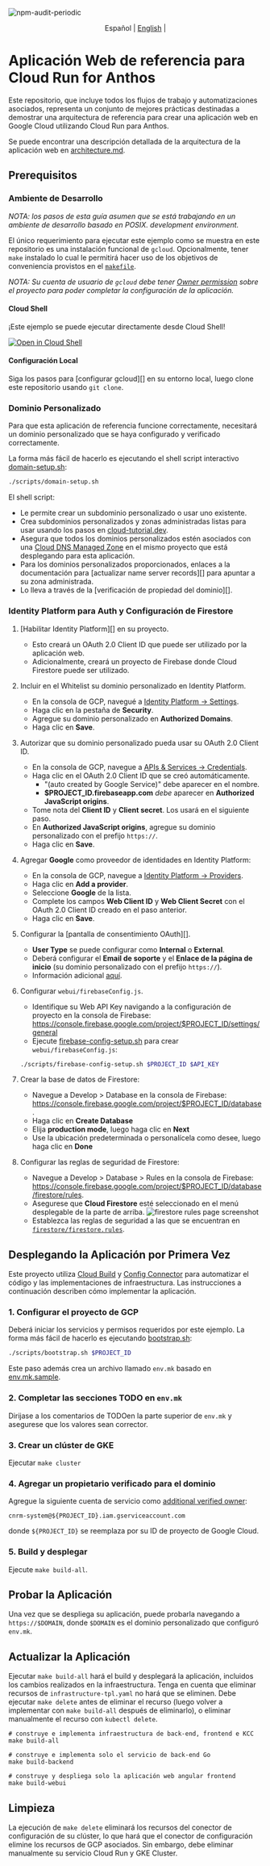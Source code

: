 ![npm-audit-periodic](https://github.com/GoogleCloudPlatform/cloud-run-anthos-reference-web-app/workflows/npm-audit-periodic/badge.svg)

<p align="center">
  <span>Español</span> |
  <a href="https://github.com/GoogleCloudPlatform/cloud-run-anthos-reference-web-app/blob/master/lang/README.md">English</a> |
</p>

# Aplicación Web de referencia para Cloud Run for Anthos

Este repositorio, que incluye todos los flujos de trabajo y automatizaciones asociados, representa un conjunto de mejores prácticas destinadas a demostrar una arquitectura de referencia para crear una aplicación web en Google Cloud utilizando Cloud Run para Anthos.

Se puede encontrar una descripción detallada de la arquitectura de la aplicación web en [architecture.md][].

## Prerequisitos

### Ambiente de Desarrollo

*NOTA: los pasos de esta guía asumen que se está trabajando en un ambiente de desarrollo basado en POSIX.
development environment.*

El único requerimiento para ejecutar este ejemplo como se muestra en este repositorio es una instalación funcional de `gcloud`. Opcionalmente, tener `make` instalado lo cual le permitirá hacer uso de los objetivos de conveniencia provistos en el [`makefile`][].


*NOTA: Su cuenta de usuario de `gcloud` debe tener [Owner permission][] sobre el proyecto para poder completar la configuración de la aplicación.*

#### Cloud Shell

¡Este ejemplo se puede ejecutar directamente desde Cloud Shell!

[![Open in Cloud Shell](https://gstatic.com/cloudssh/images/open-btn.svg)](https://ssh.cloud.google.com/cloudshell/editor?cloudshell_git_repo=https%3A%2F%2Fgithub.com%2FGoogleCloudPlatform%2Fcloud-run-anthos-reference-web-app&cloudshell_git_branch=master)

#### Configuración Local

Siga los pasos para [configurar gcloud][] en su entorno local,
luego clone este repositorio usando `git clone`.

### Dominio Personalizado

Para que esta aplicación de referencia funcione correctamente, necesitará un dominio personalizado que se haya configurado y verificado correctamente.

La forma más fácil de hacerlo es ejecutando el shell script interactivo [domain-setup.sh][]:

```bash
./scripts/domain-setup.sh
```

El shell script:

* Le permite crear un subdominio personalizado o usar uno existente.
* Crea subdominios personalizados y zonas administradas listas para usar usando los pasos en
  [cloud-tutorial.dev][].
* Asegura que todos los dominios personalizados estén asociados con una [Cloud DNS Managed Zone][]
  en el mismo proyecto que está desplegando para esta aplicación.
* Para los dominios personalizados proporcionados, enlaces a la documentación para
  [actualizar name server records][] para apuntar a su zona administrada.
* Lo lleva a través de la [verificación de propiedad del dominio][].

### Identity Platform para Auth y Configuración de Firestore

1. [Habilitar Identity Platform][] en su proyecto.
   * Esto creará un OAuth 2.0 Client ID que puede ser utilizado por la aplicación web.
   * Adicionalmente, creará un proyecto de Firebase donde Cloud Firestore puede ser utilizado.
1. Incluir en el Whitelist su dominio personalizado en Identity Platform.
   * En la consola de GCP, navegué a [Identity Platform -> Settings][].
   * Haga clic en la pestaña de **Security**.
   * Agregue su dominio personalizado en **Authorized Domains**.
   * Haga clic en **Save**.
1. Autorizar que su dominio personalizado pueda usar su OAuth 2.0 Client ID.
   * En la consola de GCP, navegue a [APIs & Services -> Credentials][].
   * Haga clic en el OAuth 2.0 Client ID que se creó automáticamente.
     * "(auto created by Google Service)" debe aparecer en el nombre.
     * **$PROJECT_ID.firebaseapp.com** _debe_ aparecer en
       **Authorized JavaScript origins**.
   * Tome nota del **Client ID** y **Client secret**. Los usará en el siguiente paso.
   * En **Authorized JavaScript origins**, agregue su dominio personalizado con el prefijo `https://`.
   * Haga clic en **Save**.
1. Agregar **Google** como proveedor de identidades en Identity Platform:
   * En la consola de GCP, navegue a [Identity Platform -> Providers][].
   * Haga clic en **Add a provider**.
   * Seleccione **Google** de la lista.
   * Complete los campos **Web Client ID** y **Web Client Secret** con
     el OAuth 2.0 Client ID creado en el paso anterior.
   * Haga clic en **Save**.
1. Configurar la [pantalla de consentimiento OAuth][].
   * **User Type** se puede configurar como **Internal** o **External**.
   * Deberá configurar el **Email de soporte** y el
     **Enlace de la página de inicio** (su dominio personalizado con el prefijo `https://`).
   * Información adicional
     [aquí](https://support.google.com/cloud/answer/6158849?hl=en#userconsent).
1. Configurar `webui/firebaseConfig.js`.
   * Identifique su Web API Key navigando a la configuración de proyecto en la consola de Firebase:
     <https://console.firebase.google.com/project/$PROJECT_ID/settings/general>
   * Ejecute [firebase-config-setup.sh][] para crear `webui/firebaseConfig.js`:

   ```bash
   ./scripts/firebase-config-setup.sh $PROJECT_ID $API_KEY
   ```

1. Crear la base de datos de Firestore:
   * Navegue a Develop > Database en la consola de Firebase:
     <https://console.firebase.google.com/project/$PROJECT_ID/database>.
   * Haga clic en **Create Database**
   * Elija **production mode**, luego haga clic en **Next**
   * Use la ubicación predeterminada o personalícela como desee, luego haga clic en **Done**

1. Configurar las reglas de seguridad de Firestore:
   * Navegue a Develop > Database > Rules en la consola de Firebase:
     <https://console.firebase.google.com/project/$PROJECT_ID/database/firestore/rules>.
   * Asegurese que **Cloud Firestore** esté seleccionado en el menú desplegable de la parte de arriba.
     ![firestore rules page screenshot][]
   * Establezca las reglas de seguridad a las que se encuentran en [`firestore/firestore.rules`][].

## Desplegando la Aplicación por Primera Vez

Este proyecto utiliza [Cloud Build][] y [Config Connector][] para automatizar el código y las implementaciones de infraestructura. Las instrucciones a continuación describen cómo implementar la aplicación.

### 1. Configurar el proyecto de GCP

Deberá iniciar los servicios y permisos requeridos por este ejemplo. La forma más fácil de hacerlo es ejecutando [bootstrap.sh][]:

```bash
./scripts/bootstrap.sh $PROJECT_ID
```

Este paso además crea un archivo llamado `env.mk` basado en [env.mk.sample](env.mk.sample).

### 2. Completar las secciones TODO en `env.mk`

Dirijase a los comentarios de TODOen la parte superior de `env.mk` y asegurese que los valores sean corrector.

### 3. Crear un clúster de GKE

Ejecutar `make cluster`

### 4. Agregar un propietario verificado para el dominio

Agregue la siguiente cuenta de servicio como [additional verified owner][]:

`cnrm-system@${PROJECT_ID}.iam.gserviceaccount.com`

donde `${PROJECT_ID}` se reemplaza por su ID de proyecto de Google Cloud.

### 5. Build y desplegar

Ejecute `make build-all`.

## Probar la Aplicación

Una vez que se despliega su aplicación, puede probarla navegando a `https://$DOMAIN`,
donde `$DOMAIN` es el dominio personalizado que configuró `env.mk`.

## Actualizar la Aplicación

Ejecutar `make build-all` hará el build y desplegará la aplicación, incluidos los cambios realizados en la infraestructura. Tenga en cuenta que eliminar recursos de `infrastructure-tpl.yaml`
no hará que se eliminen. Debe ejecutar `make delete` antes de eliminar el recurso (luego volver a implementar con `make build-all` después de eliminarlo), o eliminar manualmente el recurso con `kubectl delete`.

```shell
# construye e implementa infraestructura de back-end, frontend e KCC
make build-all

# construye e implementa solo el servicio de back-end Go
make build-backend

# construye y despliega solo la aplicación web angular frontend
make build-webui
```

## Limpieza

La ejecución de `make delete` eliminará los recursos del conector de configuración de su clúster, lo que hará que el conector de configuración elimine los recursos de GCP asociados. Sin embargo, debe eliminar manualmente su servicio Cloud Run y ​​GKE Cluster.

[APIs & Services -> Credentials]: https://console.cloud.google.com/apis/credentials
[Cloud Build]: https://cloud.google.com/cloud-build/docs
[Config Connector]: https://cloud.google.com/config-connector/docs
[Cloud DNS Managed Zone]: https://cloud.google.com/dns/zones
[update name server records]: https://cloud.google.com/dns/docs/migrating#update_your_registrars_name_server_records
[domain ownership verification]: https://cloud.google.com/storage/docs/domain-name-verification#verification
[additional verified owner]: https://cloud.google.com/storage/docs/domain-name-verification?_ga=2.256052552.-234301672.1582050261#additional_verified_owners
[Enable Identity Platform]: https://console.cloud.google.com/marketplace/details/google-cloud-platform/customer-identity
[Identity Platform -> Providers]: https://console.cloud.google.com/customer-identity/providers
[Identity Platform quickstart guide]: https://cloud.google.com/identity-platform/docs/quickstart-email-password#sign_the_user_in
[Identity Platform page in the GCP console]: https://console.cloud.google.com/marketplace/details/google-cloud-platform/customer-identity
[OAuth consent screen]: https://console.cloud.google.com/apis/credentials/consent
[Identity Platform -> Settings]: https://console.cloud.google.com/customer-identity/settings
[Setting up OAuth 2.0 guide]: https://support.google.com/cloud/answer/6158849?hl=en
[set up gcloud]: https://cloud.google.com/sdk/docs
[`makefile`]: makefile
[Owner permission]: https://console.cloud.google.com/iam-admin/roles/details/roles%3Cowner
[architecture.md]: ./docs/architecture.md
[cloud-tutorial.dev]: https://cloud-tutorial.dev/
[bootstrap.sh]: scripts/bootstrap.sh
[firebase-config-setup.sh]: scripts/firebase-config-setup.sh
[domain-setup.sh]: scripts/domain-setup.sh
[firestore rules page screenshot]: docs/img/firestore_rules_page.png
[`firestore/firestore.rules`]: firestore/firestore.rules

